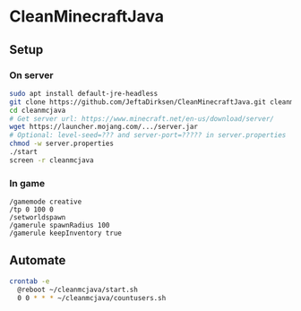 # CleanMinecraftJava

## Setup

### On server

```bash
sudo apt install default-jre-headless
git clone https://github.com/JeftaDirksen/CleanMinecraftJava.git cleanmcjava
cd cleanmcjava
# Get server url: https://www.minecraft.net/en-us/download/server/
wget https://launcher.mojang.com/.../server.jar
# Optional: level-seed=??? and server-port=????? in server.properties
chmod -w server.properties
./start
screen -r cleanmcjava
```

### In game

```minecraft
/gamemode creative
/tp 0 100 0
/setworldspawn
/gamerule spawnRadius 100
/gamerule keepInventory true
```

## Automate

```bash
crontab -e
  @reboot ~/cleanmcjava/start.sh
  0 0 * * * ~/cleanmcjava/countusers.sh
```
